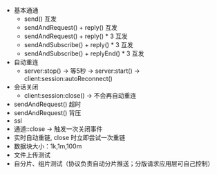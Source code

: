 
* 基本通通
  * send() 互发
  * sendAndRequest() + reply() 互发
  * sendAndRequest() + reply() * 3 互发
  * sendAndSubscribe() + reply() * 3 互发
  * sendAndSubscribe() + replyEnd() * 3 互发
* 自动重连
  * server:stop() -> 等5秒 -> server:start() -> client:session:autoReconnect()
* 会话关闭
  * client:session:close() -> 不会再自动重连
* sendAndRequest() 超时
* sendAndRequest() 背压
* ssl
* 通道::close -> 触发一次关闭事件
* 实时自动重链, close 时立即尝试一次重链
* 数据块大小：1k,1m,100m
* 文件上传测试
* 自分片、组片测试（协议负责自动分片推送；分版请求应用层可自己控制）